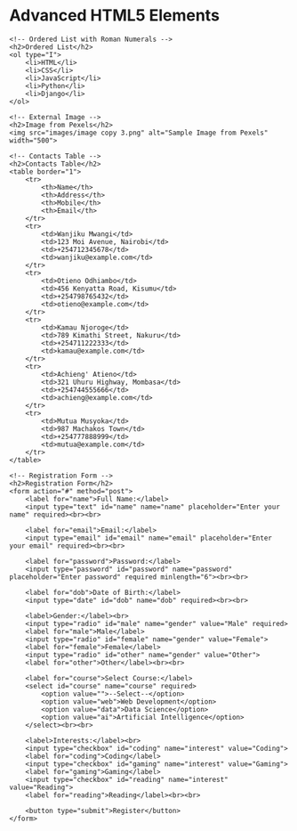 <!DOCTYPE html>
<html lang="en">
<head>
    <meta charset="UTF-8">
    <meta name="viewport" content="width=device-width, initial-scale=1.0">
    <title>Advanced HTML5 Elements</title>
</head>
<body>
    <h1>Advanced HTML5 Elements</h1>

    <!-- Ordered List with Roman Numerals -->
    <h2>Ordered List</h2>
    <ol type="I">
        <li>HTML</li>
        <li>CSS</li>
        <li>JavaScript</li>
        <li>Python</li>
        <li>Django</li>
    </ol>

    <!-- External Image -->
    <h2>Image from Pexels</h2>
    <img src="images/image copy 3.png" alt="Sample Image from Pexels" width="500">

    <!-- Contacts Table -->
    <h2>Contacts Table</h2>
    <table border="1">
        <tr>
            <th>Name</th>
            <th>Address</th>
            <th>Mobile</th>
            <th>Email</th>
        </tr>
        <tr>
            <td>Wanjiku Mwangi</td>
            <td>123 Moi Avenue, Nairobi</td>
            <td>+254712345678</td>
            <td>wanjiku@example.com</td>
        </tr>
        <tr>
            <td>Otieno Odhiambo</td>
            <td>456 Kenyatta Road, Kisumu</td>
            <td>+254798765432</td>
            <td>otieno@example.com</td>
        </tr>
        <tr>
            <td>Kamau Njoroge</td>
            <td>789 Kimathi Street, Nakuru</td>
            <td>+254711222333</td>
            <td>kamau@example.com</td>
        </tr>
        <tr>
            <td>Achieng' Atieno</td>
            <td>321 Uhuru Highway, Mombasa</td>
            <td>+254744555666</td>
            <td>achieng@example.com</td>
        </tr>
        <tr>
            <td>Mutua Musyoka</td>
            <td>987 Machakos Town</td>
            <td>+254777888999</td>
            <td>mutua@example.com</td>
        </tr>
    </table>

    <!-- Registration Form -->
    <h2>Registration Form</h2>
    <form action="#" method="post">
        <label for="name">Full Name:</label>
        <input type="text" id="name" name="name" placeholder="Enter your name" required><br><br>

        <label for="email">Email:</label>
        <input type="email" id="email" name="email" placeholder="Enter your email" required><br><br>

        <label for="password">Password:</label>
        <input type="password" id="password" name="password" placeholder="Enter password" required minlength="6"><br><br>

        <label for="dob">Date of Birth:</label>
        <input type="date" id="dob" name="dob" required><br><br>

        <label>Gender:</label><br>
        <input type="radio" id="male" name="gender" value="Male" required>
        <label for="male">Male</label>
        <input type="radio" id="female" name="gender" value="Female">
        <label for="female">Female</label>
        <input type="radio" id="other" name="gender" value="Other">
        <label for="other">Other</label><br><br>

        <label for="course">Select Course:</label>
        <select id="course" name="course" required>
            <option value="">--Select--</option>
            <option value="web">Web Development</option>
            <option value="data">Data Science</option>
            <option value="ai">Artificial Intelligence</option>
        </select><br><br>

        <label>Interests:</label><br>
        <input type="checkbox" id="coding" name="interest" value="Coding">
        <label for="coding">Coding</label>
        <input type="checkbox" id="gaming" name="interest" value="Gaming">
        <label for="gaming">Gaming</label>
        <input type="checkbox" id="reading" name="interest" value="Reading">
        <label for="reading">Reading</label><br><br>

        <button type="submit">Register</button>
    </form>

</body>
</html>
